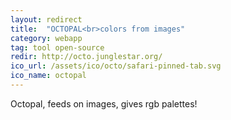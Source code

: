 ```yaml
---
layout: redirect
title:  "OCTOPAL<br>colors from images"
category: webapp
tag: tool open-source
redir: http://octo.junglestar.org/
ico_url: /assets/ico/octo/safari-pinned-tab.svg
ico_name: octopal
---
```


Octopal, feeds on images, gives rgb palettes!
